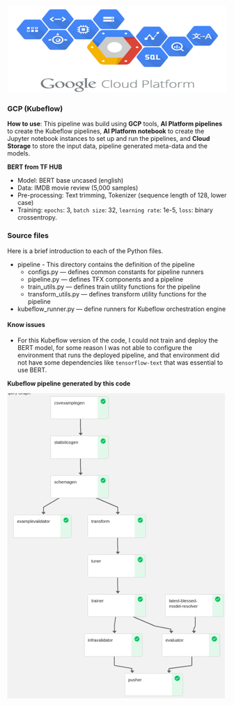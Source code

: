 <img src="https://github.com/dimitreOliveira/bert-as-a-service_TFX/blob/main/Assets/gcp_icon.jpg?raw=true" width="600" height="200">

### GCP (Kubeflow)

**How to use**: This pipeline was build using **GCP** tools, **AI Platform pipelines** to create the Kubeflow pipelines, **AI Platform notebook** to create the Jupyter notebook instances to set up and run the pipelines, and **Cloud Storage** to store the input data, pipeline generated meta-data and the models.

**BERT from TF HUB**
- Model: BERT base uncased (english)
- Data: IMDB movie review (5,000 samples)
- Pre-processing: Text trimming, Tokenizer (sequence length of 128, lower case)
- Training: `epochs`: 3, `batch size`: 32, `learning rate`: 1e-5, `loss`: binary crossentropy.

### Source files
Here is a brief introduction to each of the Python files.

- pipeline - This directory contains the definition of the pipeline
  - configs.py — defines common constants for pipeline runners
  - pipeline.py — defines TFX components and a pipeline
  - train_utils.py — defines train utility functions for the pipeline
  - transform_utils.py — defines transform utility functions for the pipeline
- kubeflow_runner.py — define runners for Kubeflow orchestration engine

#### Know issues
- For this Kubeflow version of the code, I could not train and deploy the BERT model, for some reason I was not able to configure the environment that runs the deployed pipeline, and that environment did not have some dependencies like `tensorflow-text` that was essential to use BERT.

**Kubeflow pipeline generated by this code**

<img src="https://raw.githubusercontent.com/dimitreOliveira/bert-as-a-service_TFX/main/Assets/kubeflow_pipeline.png" width="500" height="700">
